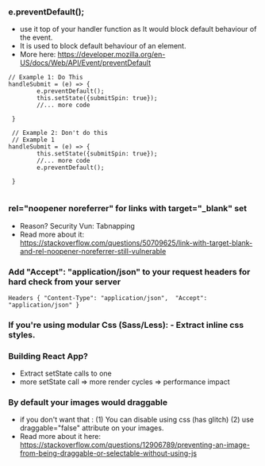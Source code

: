 ### e.preventDefault();

- use it top of your handler function as It would block default behaviour of the event.
- It is used to block default behaviour of an element.
- More here: https://developer.mozilla.org/en-US/docs/Web/API/Event/preventDefault
    


```
// Example 1: Do This
handleSubmit = (e) => {
        e.preventDefault();  
        this.setState({submitSpin: true});
        //... more code
        
 }
 
 // Example 2: Don't do this
 // Example 1
handleSubmit = (e) => {
        this.setState({submitSpin: true});
        //... more code
        e.preventDefault();  
        
 }
 
```


### rel="noopener noreferrer" for links with target="_blank" set
- Reason? Security Vun: Tabnapping
- Read more about it: https://stackoverflow.com/questions/50709625/link-with-target-blank-and-rel-noopener-noreferrer-still-vulnerable 




### Add "Accept": "application/json" to your request headers for hard check from your server

```
Headers { "Content-Type": "application/json",  "Accept": "application/json" }
```


### If you're using modular Css (Sass/Less): - Extract inline css styles.


### Building React App?
- Extract setState calls to one
-  more setState call => more render cycles => performance impact


### By default your images would draggable
- if you don't want that : (1) You can disable using css (has glitch) (2) use draggable="false" attribute on your images.
- Read more about it here: https://stackoverflow.com/questions/12906789/preventing-an-image-from-being-draggable-or-selectable-without-using-js






